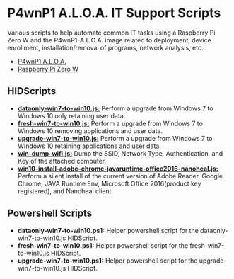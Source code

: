 # P4wnP1 A.L.O.A. IT Support Scripts

Various scripts to help automate common IT tasks using a Raspberry Pi Zero W and the P4wnP1-A.L.O.A. image related to deployment, device enrollment, installation/removal of programs, network analysis, etc...

 - [P4wnP1 A.L.O.A.](https://github.com/RoganDawes/P4wnP1_aloa)
 - [Raspberry Pi Zero W](https://www.raspberrypi.org/products/raspberry-pi-zero-w/)

## HIDScripts
 - [**dataonly-win7-to-win10.js:**](https://github.com/MitchOgden/P4wnP1-A.L.O.A.-IT-Support-Scripts/blob/master/HIDScripts/dataonly-win7-to-win10) Perform a upgrade from Windows 7 to Windows 10 only retaining user data.
 - [**fresh-win7-to-win10.js:**](https://github.com/MitchOgden/P4wnP1-A.L.O.A.-IT-Support-Scripts/blob/master/HIDScripts/fresh-win7-to-win10) Perform a upgrade from Windows 7 to Windows 10 removing applications and user data.
 - [**upgrade-win7-to-win10.js:**](https://github.com/MitchOgden/P4wnP1-A.L.O.A.-IT-Support-Scripts/blob/master/HIDScripts/upgrade-win7-to-win10) Perform a upgrade from WIndows 7 to WIndows 10 retaining applications and user data.
 - [**win-dump-wifi.js:**](https://github.com/MitchOgden/P4wnP1-A.L.O.A.-IT-Support-Scripts/blob/master/HIDScripts/win-dump-wifi.jshttps://github.com/MitchOgden/P4wnP1-A.L.O.A.-IT-Support-Scripts/blob/master/HIDScripts/dataonly-win7-to-win10) Dump the SSID, Network Type, Authentication, and Key of the attached computer.  
 - [**win10-install-adobe-chrome-javaruntime-office2016-nanoheal.js:**](https://github.com/MitchOgden/P4wnP1-A.L.O.A.-IT-Support-Scripts/blob/master/HIDScripts/win10-install-adobe-chrome-javaruntime-office2016-nanoheal) Perform a silent install of the current version of Adobe Reader, Google Chrome, JAVA Runtime Env, Microsoft Office 2016(product key registered), and Nanoheal client.

## Powershell Scripts
 - **dataonly-win7-to-win10.ps1:** Helper powershell script for the dataonly-win7-to-win10.js HIDScript.
 - **fresh-win7-to-win10.ps1:** Helper powershell script for the fresh-win7-to-win10.js HIDScript.
 - **upgrade-win7-to-win10.ps1:** Helper powershell script for the upgrade-win7-to-win10.js HIDScript.
